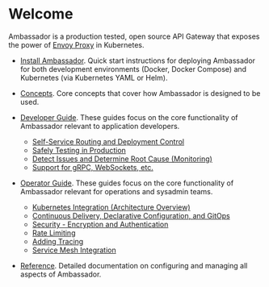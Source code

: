 # Welcome

Ambassador is a production tested, open source API Gateway that exposes the power of [Envoy Proxy](https://www.envoyproxy.io) in Kubernetes.

* [Install Ambassador](/user-guide/install). Quick start instructions for deploying Ambassador for both development environments (Docker, Docker Compose) and Kubernetes (via Kubernetes YAML or Helm).

* [Concepts](/concepts/overview). Core concepts that cover how Ambassador is designed to be used. 

* [Developer Guide](/user-guide/developers). These guides focus on the core functionality of Ambassador relevant to application developers. 
  - [Self-Service Routing and Deployment Control](/concepts/developers)
  - [Safely Testing in Production](/docs/dev-guide/test-in-prod)
  - [Detect Issues and Determine Root Cause (Monitoring)](/reference/statistics)
  - [Support for gRPC, WebSockets, etc.](/user-guide/protocol-support-ambassador)

* [Operator Guide](/user-guide/operators). These guides focus on the core functionality of Ambassador relevant for operations and sysadmin teams.
  - [Kubernetes Integration (Architecture Overview)](/user-guide/kubernetes-integration)
  - [Continuous Delivery, Declarative Configuration, and GitOps](/user-guide/cd-declarative-gitops)
  - [Security - Encryption and Authentication](/user-guide/security)
  - [Rate Limiting](/user-guide/rate-limiting)
  - [Adding Tracing](/user-guide/tracing-tutorial)
  - [Service Mesh Integration](/user-guide/service-mesh-integration)

* [Reference](/reference/configuration). Detailed documentation on configuring and managing all aspects of Ambassador.
